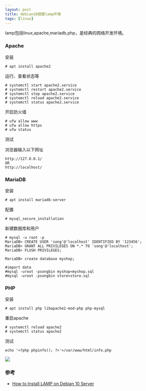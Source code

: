 ```yaml
---
layout: post
title: debian10搭建lamp环境
tags: [linux]
---
```


lamp包括linux,apache,mariadb,php，是经典的网络开发环境。

### Apache

安装

```shell
# apt install apache2 
```

运行、查看状态等

```shell
# systemctl start apache2.service 
# systemctl restart apache2.service 
# systemctl stop apache2.service
# systemctl reload apache2.service 
# systemctl status apache2.service 
```

开启防火墙

```shell
# ufw allow www
# ufw allow https
# ufw status
```

测试

浏览器输入以下网址

```
http://127.0.0.1/
OR
http://localhost/
```



### MariaDB

安装

```shell
# apt install mariadb-server
```

配置

```shell
# mysql_secure_installation
```

新建数据库和用户

```shell
# mysql -u root -p
MariaDB> CREATE USER 'song'@'localhost' IDENTIFIED BY '123456';
MariaDB> GRANT ALL PRIVILEGES ON *.* TO 'song'@'localhost';
MariaDB> FLUSH PRIVILEGES;

MariaDB> create database myshop;

#import data
#mysql -uroot -psongbin myshop<myshop.sql
#mysql -uroot -psongbin store<store.sql
```

### PHP

安装

```shell
# apt install php libapache2-mod-php php-mysql
```

重启apache

```shell
# systemctl reload apache2
# systemctl status apache2
```

测试

```shell
echo '<?php phpinfo(); ?>'>/var/www/html/info.php
```

![](https://i.loli.net/2021/02/07/jeJfBbXrlNa5A4q.png)

### 参考

- [How to Install LAMP on Debian 10 Server](https://www.tecmint.com/install-lamp-on-debian-10-server/)
